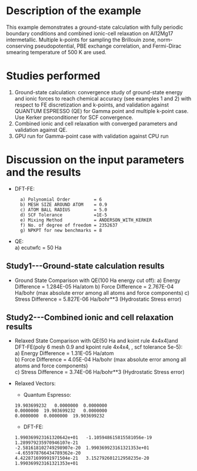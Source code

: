 Description of the example
==========================
This example demonstrates a ground-state calculation with fully periodic boundary conditions and combined ionic-cell relaxation on Al12Mg17 intermetallic. Multiple k-points for sampling the Brillouin zone, norm-conserving pseudopotential, PBE exchange correlation, and Fermi-Dirac smearing temperature of 500 K are used.

Studies performed
=======================
 1) Ground-state calculation: convergence study of ground-state energy and ionic forces to reach chemical accuracy (see examples 1 and 2) with respect to FE discretization and k-points, and validation against QUANTUM ESPRESSO (QE) for Gamma point and multiple k-point case. Use Kerker preconditioner for SCF convergence.
 2) Combined ionic and cell relaxation with converged parameters and validation against QE.
 3) GPU run for Gamma-point case with validation against CPU run


Discussion on the input parameters and the results
==================================================
* DFT-FE:

        a) Polynomial Order         = 6
        b) MESH SIZE AROUND ATOM    = 0.9
        c) ATOM BALL RADIUS         = 5.0
        d) SCF Tolerance            =1E-5
        e) Mixing Method            = ANDERSON_WITH_KERKER
        f) No. of degree of freedom = 2352637
        g) NPKPT for new benchmarks = 8
* QE:  
        a) ecutwfc                  = 50 Ha                                    
        


Study1---Ground-state calculation results
--------------------------------
* Ground State Comparison with QE(100 Ha energy cut off):
    a) Energy Difference = 1.284E-05 Ha/atom
    b) Force Difference = 2.767E-04 Ha/bohr (max absolute error among all atoms and force components)
    c) Stress Difference = 5.827E-06 Ha/bohr**3 (Hydrostatic Stress error)

Study2---Combined ionic and cell relaxation results
------------------------
* Relaxed State Comparison with QE(50 Ha and koint rule 4x4x4)and DFT-FE(poly 6 mesh 0.9 and kpoint rule 4x4x4, , scf tolerance 5e-5):  
    a) Energy Difference = 1.31E-05 Ha/atom  
    b) Force Difference = 4.05E-04 Ha/bohr (max absolute error among all atoms and force components)  
    c) Stress Difference = 3.74E-06 Ha/bohr**3 (Hydrostatic Stress error)  
* Relaxed Vectors:
    *  Quantum Espresso:
    
      19.903699232	 0.0000000	0.0000000   
      0.0000000	 19.903699232	0.0000000   
      0.0000000	 0.0000000	19.903699232
    *  DFT-FE:

      1.990369923161320642e+01   -1.105948615815581056e-19  1.289979235970946107e-21
      -2.581618102749298907e-20  1.990369923161321353e+01   -4.655978766434789362e-20
      4.422871699991971504e-21   3.152792601212958235e-20   1.990369923161321353e+01

